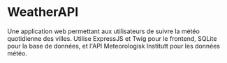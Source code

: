 # WeatherAPI
Une application web permettant aux utilisateurs de suivre la météo quotidienne des villes. Utilise ExpressJS et Twig pour le frontend, SQLite pour la base de données, et l'API Meteorologisk Institutt pour les données météo.
